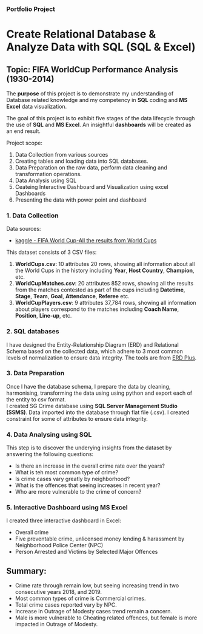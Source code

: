 ### Portfolio Project
# Create Relational Database & Analyze Data with SQL (SQL & Excel)
## Topic: FIFA WorldCup Performance Analysis (1930-2014)

The **purpose** of this project is to demonstrate my understanding of Database related knowledge and my competency in **SQL** coding and **MS Excel** data visualization.

The goal of this project is to exhibit five stages of the data lifecycle through the use of **SQL** and **MS Excel**. An insightful **dashboards** will be created as an end result.

Project scope:
1. Data Collection from various sources
2. Creating tables and loading data into SQL databases. 
3. Data Preparation on the raw data, perform data cleaning and transformation operations.
4. Data Analysis using SQL
5. Ceateing Interactive Dashboard and Visualization using excel Dashboards
6. Presenting the data with power point and dashboard

### 1. Data Collection
Data sources:
- [kaggle - FIFA World Cup-All the results from World Cups ](https://www.kaggle.com/abecklas/fifa-world-cup)<br>

This dataset consists of 3 CSV files: 
1. **WorldCups.csv**: 10 attributes 20 rows, showing all information about all the World Cups in the history including **Year**, **Host Country**, **Champion**, etc.
2. **WorldCupMatches.csv**: 20 attributes 852 rows, showing all the results from the matches contested as part of the cups including **Datetime**, **Stage**, **Team**, **Goal**, **Attendance**, **Referee** etc.
3. **WorldCupPlayers.csv**: 9 attributes 37,784 rows, showing all information about players correspond to the matches including **Coach Name**, **Position**, **Line-up**, etc.

### 2. SQL databases
I have designed the Entity-Relationship Diagram (ERD) and Relational Schema based on the collected data, which adhere to 3 most common levels of normalization to ensure data integrity. The tools are from [ERD Plus](https://erdplus.com/).


### 3. Data Preparation
Once I have the database schema, I prepare the data by cleaning, harmonising, transforming the data using using python and export each of the entity to csv format.  
I created SG Crime database using **SQL Server Management Studio (SSMS)**. 
Data imported into the database through flat file (.csv). 
I created constraint for some of attributes to ensure data integrity.

### 4. Data Analysing using SQL
This step is to discover the underying insights from the dataset by answering the following questions:
- Is there an increase in the overall crime rate over the years?
- What is teh most common type of crime?
- Is crime cases vary greatly by neighborhood?
- What is the offences that seeing increases in recent year?
- Who are more vulnerable to the crime of concern?

### 5. Interactive Dashboard using MS Excel
I created three interactive dashboard in Excel:
- Overall crime
- Five preventable crime, unlicensed money lending & harassment by Neighborhood Police Center (NPC)
- Person Arrested and Victims by Selected Major Offences

## Summary:
- Crime rate through remain low, but seeing increasing trend in two consecutive years 2018, and 2019.
- Most common types of crime is Commercial crimes.
- Total crime cases reported vary by NPC. 
- Increase in Outrage of Modesty cases trend remain a concern.
- Male is more vulnerable to Cheating related offences, but female is more impacted in Outrage of Modesty.


```python

```

